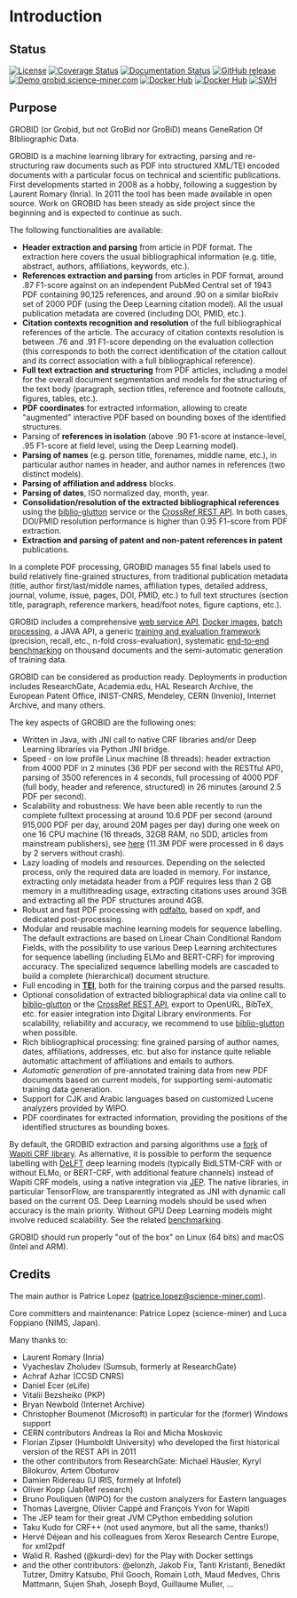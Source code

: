 <h1>Introduction</h1>

## Status

[![License](http://img.shields.io/:license-apache-blue.svg)](http://www.apache.org/licenses/LICENSE-2.0.html)
[![Coverage Status](https://coveralls.io/repos/kermitt2/grobid/badge.svg)](https://coveralls.io/r/kermitt2/grobid)
[![Documentation Status](https://readthedocs.org/projects/grobid/badge/?version=latest)](https://readthedocs.org/projects/grobid/?badge=latest)
[![GitHub release](https://img.shields.io/github/release/kermitt2/grobid.svg)](https://github.com/kermitt2/grobid/releases/)
[![Demo grobid.science-miner.com](https://img.shields.io/website-up-down-green-red/https/grobid.science-miner.com.svg)](http://grobid.science-miner.com)
[![Docker Hub](https://img.shields.io/docker/pulls/grobid/grobid.svg)](https://hub.docker.com/r/grobid/grobid/ "Docker Pulls")
[![Docker Hub](https://img.shields.io/docker/pulls/lfoppiano/grobid.svg)](https://hub.docker.com/r/lfoppiano/grobid/ "Docker Pulls")
[![SWH](https://archive.softwareheritage.org/badge/origin/https://github.com/kermitt2/grobid/)](https://archive.softwareheritage.org/browse/origin/?origin_url=https://github.com/kermitt2/grobid)

## Purpose

GROBID (or Grobid, but not GroBid nor GroBiD) means GeneRation Of BIbliographic Data. 

GROBID is a machine learning library for extracting, parsing and re-structuring raw documents such as PDF into structured XML/TEI encoded documents with a particular focus on technical and scientific publications. First developments started in 2008 as a hobby, following a suggestion by Laurent Romary (Inria). In 2011 the tool has been made available in open source. Work on GROBID has been steady as side project since the beginning and is expected to continue as such.

The following functionalities are available:

- __Header extraction and parsing__ from article in PDF format. The extraction here covers the usual bibliographical information (e.g. title, abstract, authors, affiliations, keywords, etc.).
- __References extraction and parsing__ from articles in PDF format, around .87 F1-score against on an independent PubMed Central set of 1943 PDF containing 90,125 references, and around .90 on a similar bioRxiv set of 2000 PDF (using the Deep Learning citation model). All the usual publication metadata are covered (including DOI, PMID, etc.).
- __Citation contexts recognition and resolution__ of the full bibliographical references of the article. The accuracy of citation contexts resolution is between .76 and .91 F1-score depending on the evaluation collection (this corresponds to both the correct identification of the citation callout and its correct association with a full bibliographical reference).
- __Full text extraction and structuring__ from PDF articles, including a model for the overall document segmentation and models for the structuring of the text body (paragraph, section titles, reference and footnote callouts, figures, tables, etc.). 
- __PDF coordinates__ for extracted information, allowing to create "augmented" interactive PDF based on bounding boxes of the identified structures.
- Parsing of __references in isolation__ (above .90 F1-score at instance-level, .95 F1-score at field level, using the Deep Learning model).
- __Parsing of names__ (e.g. person title, forenames, middle name, etc.), in particular author names in header, and author names in references (two distinct models).
- __Parsing of affiliation and address__ blocks.
- __Parsing of dates__, ISO normalized day, month, year.
- __Consolidation/resolution of the extracted bibliographical references__ using the [biblio-glutton](https://github.com/kermitt2/biblio-glutton) service or the [CrossRef REST API](https://github.com/CrossRef/rest-api-doc). In both cases, DOI/PMID resolution performance is higher than 0.95 F1-score from PDF extraction.
- __Extraction and parsing of patent and non-patent references in patent__ publications.

In a complete PDF processing, GROBID manages 55 final labels used to build relatively fine-grained structures, from traditional publication metadata (title, author first/last/middle names, affiliation types, detailed address, journal, volume, issue, pages, DOI, PMID, etc.) to full text structures (section title, paragraph, reference markers, head/foot notes, figure captions, etc.).

GROBID includes a comprehensive [web service API](https://grobid.readthedocs.io/en/latest/Grobid-service/), [Docker images](https://grobid.readthedocs.io/en/latest/Grobid-docker/), [batch processing](https://grobid.readthedocs.io/en/latest/Grobid-batch/), a JAVA API, a generic [training and evaluation framework](https://grobid.readthedocs.io/en/latest/Training-the-models-of-Grobid/) (precision, recall, etc., n-fold cross-evaluation), systematic [end-to-end benchmarking](https://grobid.readthedocs.io/en/latest/Benchmarking/) on thousand documents and the semi-automatic generation of training data.

GROBID can be considered as production ready. Deployments in production includes ResearchGate, Academia.edu, HAL Research Archive, the European Patent Office, INIST-CNRS, Mendeley, CERN (Invenio), Internet Archive, and many others.

The key aspects of GROBID are the following ones:

+ Written in Java, with JNI call to native CRF libraries and/or Deep Learning libraries via Python JNI bridge. 
+ Speed - on low profile Linux machine (8 threads): header extraction from 4000 PDF in 2 minutes (36 PDF per second with the RESTful API), parsing of 3500 references in 4 seconds, full processing of 4000 PDF (full body, header and reference, structured) in 26 minutes (around 2.5 PDF per second). 
+ Scalability and robustness: We have been able recently to run the complete fulltext processing at around 10.6 PDF per second (around 915,000 PDF per day, around 20M pages per day) during one week on one 16 CPU machine (16 threads, 32GB RAM, no SDD, articles from mainstream publishers), see [here](https://github.com/kermitt2/grobid/issues/443#issuecomment-505208132) (11.3M PDF were processed in 6 days by 2 servers without crash).
+ Lazy loading of models and resources. Depending on the selected process, only the required data are loaded in memory. For instance, extracting only metadata header from a PDF requires less than 2 GB memory in a multithreading usage, extracting citations uses around 3GB and extracting all the PDF structures around 4GB.  
+ Robust and fast PDF processing with [pdfalto](https://github.com/kermitt2/pdfalto), based on xpdf, and dedicated post-processing.
+ Modular and reusable machine learning models for sequence labelling. The default extractions are based on Linear Chain Conditional Random Fields, with the possibility to use various Deep Learning architectures for sequence labelling (including ELMo and BERT-CRF) for improving accuracy. The specialized sequence labelling models are cascaded to build a complete (hierarchical) document structure.  
+ Full encoding in [__TEI__](http://www.tei-c.org/Guidelines/P5/index.xml), both for the training corpus and the parsed results.
+ Optional consolidation of extracted bibliographical data via online call to [biblio-glutton](https://github.com/kermitt2/biblio-glutton) or the [CrossRef REST API](https://github.com/CrossRef/rest-api-doc), export to OpenURL, BibTeX, etc. for easier integration into Digital Library environments. For scalability, reliability and accuracy, we recommend to use [biblio-glutton](https://github.com/kermitt2/biblio-glutton) when possible.
+ Rich bibliographical processing: fine grained parsing of author names, dates, affiliations, addresses, etc. but also for instance quite reliable automatic attachment of affiliations and emails to authors. 
+ _Automatic generation_ of pre-annotated training data from new PDF documents based on current models, for supporting semi-automatic training data generation. 
+ Support for CJK and Arabic languages based on customized Lucene analyzers provided by WIPO.
+ PDF coordinates for extracted information, providing the positions of the identified structures as bounding boxes.

By default, the GROBID extraction and parsing algorithms use a [fork](https://github.com/kermitt2/wapiti) of [Wapiti CRF library](http://wapiti.limsi.fr). As alternative, it is possible to perform the sequence labelling with [DeLFT](https://github.com/kermitt2/delft) deep learning models (typically BidLSTM-CRF with or without ELMo, or BERT-CRF, with additional feature channels) instead of Wapiti CRF models, using a native integration via [JEP](https://github.com/ninia/jep). The native libraries, in particular TensorFlow, are transparently integrated as JNI with dynamic call based on the current OS. Deep Learning models should be used when accuracy is the main priority. Without GPU Deep Learning models might involve reduced scalability. See the related [benchmarking](End-to-end-evaluation.md). 

GROBID should run properly "out of the box" on Linux (64 bits) and macOS (Intel and ARM). 

## Credits

The main author is Patrice Lopez (patrice.lopez@science-miner.com). 

Core committers and maintenance: Patrice Lopez (science-miner) and Luca Foppiano (NIMS, Japan).

Many thanks to:

* Laurent Romary (Inria)
* Vyacheslav Zholudev (Sumsub, formerly at ResearchGate)
* Achraf Azhar (CCSD CNRS)
* Daniel Ecer (eLife)
* Vitalii Bezsheiko (PKP)
* Bryan Newbold (Internet Archive)
* Christopher Boumenot (Microsoft) in particular for the (former) Windows support
* CERN contributors Andreas la Roi and Micha Moskovic
* Florian Zipser (Humboldt University) who developed the first historical version of the REST API in 2011
* the other contributors from ResearchGate: Michael Häusler, Kyryl Bilokurov, Artem Oboturov
* Damien Ridereau (U IRIS, formely at Infotel)
* Oliver Kopp (JabRef research)
* Bruno Pouliquen (WIPO) for the custom analyzers for Eastern languages
* Thomas Lavergne, Olivier Cappé and François Yvon for Wapiti
* The JEP team for their great JVM CPython embedding solution
* Taku Kudo for CRF++ (not used anymore, but all the same, thanks!)
* Hervé Déjean and his colleagues from Xerox Research Centre Europe, for xml2pdf
* Walid R. Rashed (@kurdi-dev) for the Play with Docker settings
* and the other contributors: @elonzh, Jakob Fix, Tanti Kristanti, Benedikt Tutzer, Dmitry Katsubo, Phil Gooch, Romain Loth, Maud Medves, Chris Mattmann, Sujen Shah, Joseph Boyd, Guillaume Muller, ...
